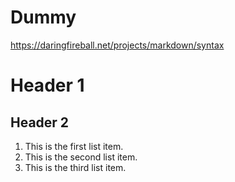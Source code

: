 # Dummy

https://daringfireball.net/projects/markdown/syntax

# Header 1
## Header 2
<ol>
<li>This is the first list item.</li>
<li>This is the second list item.</li>
<li>This is the third list item.</li>
</ol>



